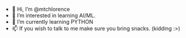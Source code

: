 - 👋 Hi, I’m @mtchlorence
- 👀 I’m interested in learning AI/ML.
- 🌱 I’m currently learning PYTHON
- 📫 If you wish to talk to me make sure you bring snacks. (kidding :>) 

<!---
mtchlorence/mtchlorence is a ✨ special ✨ repository because its `README.md` (this file) appears on your GitHub profile.
You can click the Preview link to take a look at your changes.
--->
